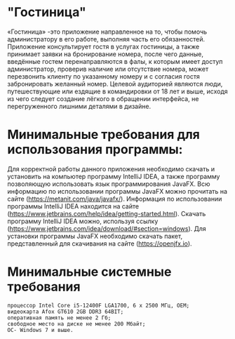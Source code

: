 # "Гостиница"

«Гостиница» -это приложение направленное на то, чтобы помочь администратору в его работе, выполняя часть его обязанностей. Приложение консультирует гостя в услугах гостиницы, а также принимает заявки на бронирование номера, после чего данные, введённые гостем перенаправляются в фалы, к которым имеет доступ администратор, проверив наличие или отсутствие номера, может перезвонить клиенту по указанному номеру и с согласия гостя забронировать желанный номер.
Целевой аудиторией являются люди, путешествующие или ездящие в командировки от 18 лет и выше, исходя из чего следует создание лёгкого в обращении интерфейса, не перегруженного лишними деталями в дизайне.
# Минимальные требования для использования программы:

Для корректной работы данного приложения необходимо скачать и установить на компьютер программу IntelliJ IDEA, а также программу позволяющую использовать язык программирования JavaFX. Всю информацию по использовании программы JavaFX можно прочитать на сайте (https://metanit.com/java/javafx/). Информация по использовании программы IntelliJ IDEA находится на сайте (https://www.jetbrains.com/help/idea/getting-started.html). Скачать программу IntelliJ IDEA можно, используя ссылку (https://www.jetbrains.com/idea/download/#section=windows). Для установки программы JavaFX необходимо скачать пакет, представленный для скачивания на сайте (https://openjfx.io).

# Минимальные системные требования

	процессор Intel Core i5-12400F LGA1700, 6 x 2500 МГц, OEM;
	видеокарта Afox GT610 2GB DDR3 64BIT;
	оперативная память не менее 2 Гб;
	свободное место на диске не менее 200 Мбайт;
	ОС- Windows 7 и выше.
